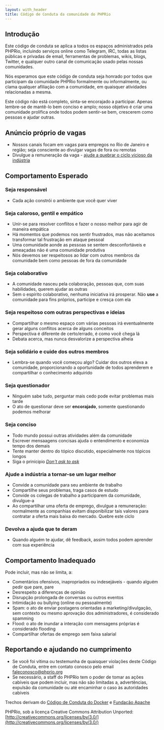 ```yaml
---
layout: with_header
title: Código de Conduta da comunidade do PHPRio
---
```


## Introdução

Este código de conduta se aplica a todos os espaços administrados pela PHPRio, incluindo serviços online como Telegram, IRC, todas as listas públicas e privadas de email, ferramentas de problemas, wikis, blogs, Twitter, e qualquer outro canal de comunicação usado pelas nossas comunidades.

Nós esperamos que este código de conduta seja honrado por todos que participam da comunidade PHPRio formalmente ou informalmente, ou clama qualquer afiliação com a comunidade, em quaisquer atividades relacionadas a mesma.

Este código não está completo, sinta-se encorajado a participar. Apenas lembre-se de mantê-lo bem conciso e amplo; nosso objetivo é criar uma comunidade prolífica onde todos podem sentir-se bem, crescerem como pessoas e ajudar outras.

## Anúncio próprio de vagas
- Nossos canais focam em vagas para empregos no Rio de Janeiro e região; seja consciente ao divulgar vagas de fora ou remotas
- Divulgue a remuneração da vaga - [ajude a quebrar o ciclo vicioso da indústria](#ajude-a-ind%C3%BAstria-a-tornar-se-um-lugar-melhor)

## Comportamento Esperado

### Seja responsável
- Cada ação constrói o ambiente que você quer viver
### Seja caloroso, gentil e empático
- Unir-se para resolver conflitos e fazer o nosso melhor para agir de maneira empática
- Há momentos que podemos nos sentir frustrados, mas não aceitamos transformar tal frustração em ataque pessoal
- Uma comunidade aonde as pessoas se sentem desconfortáveis e ameaçadas não é uma comunidade produtiva
- Nós devemos ser respeitosos ao lidar com outros membros da comunidade bem como pessoas de fora da comunidade
### Seja colaborativo
- A comunidade nasceu pela colaboração, pessoas que, com suas habilidades, querem ajudar as outras
- Sem o espírito colaborativo, nenhuma iniciativa irá prosperar. Não **use** a comunidade para fins próprios, participe e cresça com ela
### Seja respeitoso com outras perspectivas e ideias
- Compartilhar o mesmo espaço com várias pessoas irá eventualmente gerar alguns conflitos acerca de alguns conceitos
- Perspectiva é diferente de certo/errado, é como você chega lá
- Debata acerca, mas nunca desvalorize a perspectiva alheia
### Seja solidário e cuide dos outros membros
- Lembra-se quando você começou algo? Cuidar dos outros eleva a comunidade, proporcionando a oportunidade de todos aprenderem e compartilhar o conhecimento adquirido
### Seja questionador
- Ninguém sabe tudo, perguntar mais cedo pode evitar problemas mais tarde
- O ato de questionar deve ser **encorajado**, somente questionando podemos melhorar
### Seja conciso
- Todo mundo possui outras atividades além da comunidade
- Escrever mensaagens concisas ajuda o entendimento e economiza tempo dos demais
- Tente manter dentro do tópico discutido, especialmente nos tópicos longos
- Siga o prinícipio [_Don't ask to ask_](https://dontasktoask.com/)
### Ajude a indústria a tornar-se um lugar melhor
- Convide a comunidade para seu ambiente de trabalho
- Compartilhe seus problemas, traga casos de estudo
- Convide os colegas de trabalho a participarem da comunidade, divulgue-a
- Ao compartilhar uma oferta de emprego, divulgue a remuneração: normalmente as companhias evitam disponibilizar tais valores para contratar a oferta mais baixa do mercado. Quebre este ciclo
### Devolva a ajuda que te deram
- Quando alguém te ajudar, dê feedback, assim todos podem aprender com sua experiência

## Comportamento Inadequado

Pode incluir, mas não se limita, a:

- Comentários ofensivos, inapropriados ou indesejáveis - quando alguém pedir que pare, pare
- Desrespeito a diferenças de opinião
- Disrupção prolongada de conversas ou outros eventos
- Intimidação ou bullying (online ou pessoalmente)
- Spam: o ato de enviar postagens orientadas a marketing/divulgação, sem contexto ou mesmo aprovação dos administradores, é considerado spamming
- Flood: o ato de inundar a interação com mensagens próprias é considerado flooding
- Compartilhar ofertas de emprego sem faixa salarial

## Reportando e ajudando no cumprimento

- Se você foi vítima ou testemunha de quaisquer violações deste Código de Conduta, entre em contato conosco pelo email faleconosco@phprio.org
- Se necessário, a staff do PHPRio tem o poder de tomar as ações cabíveis que podem incluir, mas não são limitadas a, advertências, expulsão da comunidade ou até encaminhar o caso às autoridades cabíveis

Trechos derivam do [Código de Conduta do Docker](https://github.com/docker/code-of-conduct) e [Fundação Apache](https://www.apache.org/foundation/policies/conduct)

PHPRio, sob a licença Creative Commons Attribution Unported: [http://creativecommons.org/licenses/by/3.0/](http://creativecommons.org/licenses/by/3.0/)

